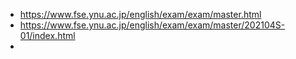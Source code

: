 

- https://www.fse.ynu.ac.jp/english/exam/exam/master.html
- https://www.fse.ynu.ac.jp/english/exam/exam/master/202104S-01/index.html
- 

